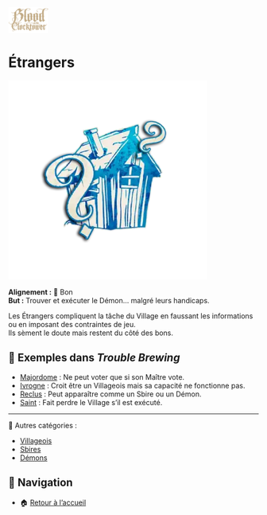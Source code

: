 <p align="left">
  <a href="/botc-fr-bambi/">
    <img src="./images/logo.png" alt="Accueil BotC FR" width="80">
  </a>
</p>

# Étrangers  

![Étrangers](./images/Generic_outsider.png)  

**Alignement :** 🔵 Bon  
**But :** Trouver et exécuter le Démon… malgré leurs handicaps.  

Les Étrangers compliquent la tâche du Village en faussant les informations ou en imposant des contraintes de jeu.  
Ils sèment le doute mais restent du côté des bons.  

## 📌 Exemples dans *Trouble Brewing*  
- [Majordome](./trouble_brewing/majordome.md) : Ne peut voter que si son Maître vote.  
- [Ivrogne](./trouble_brewing/ivrogne.md) : Croit être un Villageois mais sa capacité ne fonctionne pas.  
- [Reclus](./trouble_brewing/reclus.md) : Peut apparaître comme un Sbire ou un Démon.  
- [Saint](./trouble_brewing/saint.md) : Fait perdre le Village s’il est exécuté.  

---

🔗 Autres catégories :  
- [Villageois](/botc-fr-bambi/villageois.md)  
- [Sbires](/botc-fr-bambi/sbires.md)  
- [Démons](/botc-fr-bambi/demons.md)  

## 📂 Navigation 
- 🏠 [Retour à l’accueil](/botc-fr-bambi/)  
